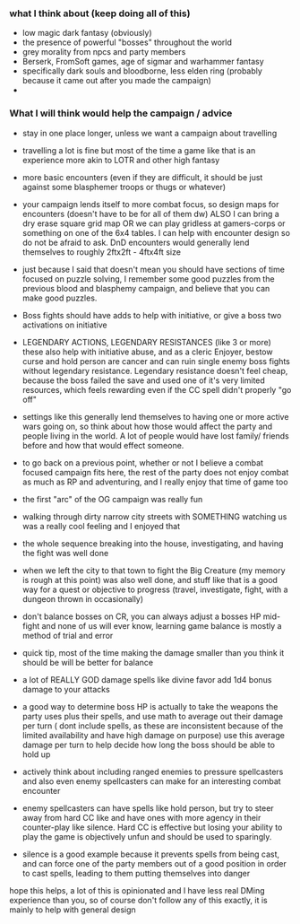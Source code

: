 ### what I think about (keep doing all of this)
- low magic dark fantasy (obviously)
- the presence of powerful "bosses" throughout the world
- grey morality from npcs and party members
- Berserk, FromSoft games, age of sigmar and warhammer fantasy
- specifically dark souls and bloodborne, less elden ring (probably because it came out after you made the campaign)
- 

### What I will think would help the campaign / advice

- stay in one place longer, unless we want a campaign about travelling 

- travelling a lot is fine but most of the time a game like that is an experience more akin to LOTR and other high fantasy

- more basic encounters (even if they are difficult, it should be just against some blasphemer troops or thugs or whatever)

- your campaign lends itself to more combat focus, so design maps for encounters (doesn't have to be for all of them dw) ALSO I can bring a dry erase square grid map OR we can play gridless at gamers-corps or something on one of the 6x4 tables. I can help with encounter design so do not be afraid to ask. DnD encounters would generally lend themselves to roughly 2ftx2ft - 4ftx4ft size

- just because I said that doesn't mean you should have sections of time focused on puzzle solving, I remember some good puzzles from the previous blood and blasphemy campaign, and believe that you can make good puzzles.

- Boss fights should have adds to help with initiative, or give a boss two activations on initiative

- LEGENDARY ACTIONS, LEGENDARY RESISTANCES (like 3 or more) these also help with initiative abuse, and as a cleric Enjoyer, bestow curse and hold person are cancer and can ruin single enemy boss fights without legendary resistance. Legendary resistance doesn't feel cheap, because the boss failed the save and used one of it's very limited resources, which feels rewarding even if the CC spell didn't properly "go off"

- settings like this generally lend themselves to having one or more active wars going on, so think about how those would affect the party and people living in the world. A lot of people would have lost family/ friends before and how that would effect someone.

- to go back on a previous point, whether or not I believe a combat focused campaign fits here, the rest of the party does not enjoy combat as much as RP and adventuring, and I really enjoy that time of game too

- the first "arc" of the OG campaign was really fun

- walking through dirty narrow city streets with SOMETHING watching us was a really cool feeling and I enjoyed that

- the whole sequence breaking into the house, investigating, and having the fight was well done

- when we left the city to that town to fight the Big Creature (my memory is rough at this point) was also well done, and stuff like that is a good way for a quest or objective to progress (travel, investigate, fight, with a dungeon thrown in occasionally)

- don't balance bosses on CR, you can always adjust a bosses HP mid-fight and none of us will ever know, learning game balance is mostly a method of trial and error

- quick tip, most of the time making the damage smaller than you think it should be will be better for balance

- a lot of REALLY GOD damage spells like divine favor add 1d4 bonus damage to your attacks

- a good way to determine boss HP is actually to take the weapons the party uses plus their spells, and use math to average out their damage per turn ( dont include spells, as these are inconsistent because of the limited availability and have high damage on purpose) use this average damage per turn to help decide how long the boss should be able to hold up

- actively think about including ranged enemies to pressure spellcasters and also even enemy spellcasters can make for an interesting combat encounter

- enemy spellcasters can have spells like hold person, but try to steer away from hard CC like and have ones with more agency in their counter-play like silence. Hard CC is effective but losing your ability to play the game is objectively unfun and should be used to sparingly.

- silence is a good example because it prevents spells from being cast, and can force one of the party members out of a good position in order to cast spells, leading to them putting themselves into danger

hope this helps, a lot of this is opinionated and I have less real DMing experience than you, so of course don't follow any of this exactly, it is mainly to help with general design